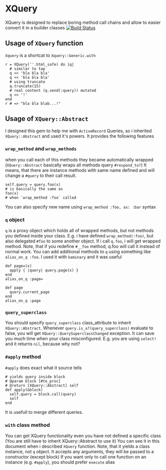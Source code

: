 # XQuery
XQuery is designed to replace boring method call chains and allow to easier
convert it in a builder classes
[![Build Status](https://travis-ci.org/JelF/xquery.svg?branch=master)](https://travis-ci.org/JelF/xquery)
## Usage of `XQuery` function
`Xquery` is a shortcat to `Xquery::Generic.with`

```
r = XQuery(''.html_safe) do |q|
  # similar to tap
  q << 'bla bla bla'
  q << 'bla bla bla'
  # using truncate
  q.truncate(15)
  # real content (q.send(:query)) mutated
  q << '!'
end
r # => "bla bla blab...!"
```
## Usage of `XQuery::Abstract`
I designed this gem to help me with `ActiveRecord` Queries, so i inherited
`XQuery::Abstract` and used it's powers. It provides the following features
### `wrap_method` and `wrap_methods`
when you call each of this methods they became automatically wrapped
(`XQuery::Abstract` basically wraps all methods query `#respond_to?`)
It means, that there are instance methods with same name defined and will
change a `#query` to their call result.
```
self.query = query.foo(x)
# is basically the same as
foo(x)
# when `wrap_method :foo` called
```

You can also specify new name using `wrap_method :foo, as: :bar` syntax
### `q` object
`q` is a proxy object which holds all of wrapped methods,
but not methods you defined inside your class.
E.g. i have defined `wrap_method(:foo)`, but also delegated `#foo` to some
another object. If i call `q.foo`, i will get wrapped method.
Note, that if you redefine `#__foo` method, q.foo will call it instead of
normal work.
You can add additional methods to `q` using something like `alias_on_q :foo`.
I used it with `kaminary` and it was useful
```
def page=(x)
  apply { |query| query.page(x) }
end
alias_on_q :page=

def page
  query.current_page
end
alias_on_q :page
```

### `query_superclass`
You should specify `query_superclass` class_attribute to inherit
`XQuery::Abstract`. Whenever `query.is_a?(query_superclass)` evaluate to false,
you will get `XQuery::QuerySuperclassChanged` exception.
It can save you much time when your class misconfigured.
E.g. you are using `select!` and it returns `nil`, because why not?

### `#apply` method
`#apply` does exact what it source tells
```
# yields query inside block
# @param block [#to_proc]
# @return [XQuery::Abstract] self
def apply(&block)
  self.query = block.call(query)
  self
end
```
It is usefull to merge different queries.

### `with` class method
You can get XQuery functionality even you have not defined a specific class
(You are still have to inherit XQuery::Abstract to use it)
You can see it in this document when i described `XQuery` function.
Note, that it yields a class instance, not `q` object.
It accepts any arguments, they will be passed to a constructor (except block)
If you want only to call one function on an instance (e.g. `#apply`),
you should prefer `execute` alias
